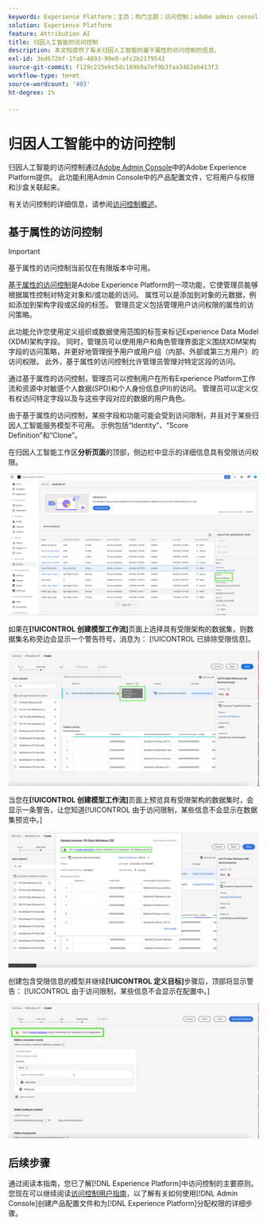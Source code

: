 ```yaml
---
keywords: Experience Platform；主页；热门主题；访问控制；adobe admin console
solution: Experience Platform
feature: Attribution AI
title: 归因人工智能的访问控制
description: 本文档提供了有关归因人工智能的基于属性的访问控制的信息。
exl-id: 3ed672bf-1fa6-4893-99e0-afc2b2179543
source-git-commit: f129c215ebc5dc169b9a7ef9b3faa3463ab413f3
workflow-type: tm+mt
source-wordcount: '493'
ht-degree: 1%

---
```


# 归因人工智能中的访问控制

归因人工智能的访问控制通过[Adobe Admin Console](https://adminconsole.adobe.com/)中的Adobe Experience Platform提供。 此功能利用Admin Console中的产品配置文件，它将用户与权限和沙盒关联起来。

有关访问控制的详细信息，请参阅[访问控制概述](../../../access-control/home.md)。

## 基于属性的访问控制

>[!IMPORTANT]
>
>基于属性的访问控制当前仅在有限版本中可用。

[基于属性的访问控制](../../../access-control/abac/overview.md)是Adobe Experience Platform的一项功能，它使管理员能够根据属性控制对特定对象和/或功能的访问。 属性可以是添加到对象的元数据，例如添加到架构字段或区段的标签。 管理员定义包括管理用户访问权限的属性的访问策略。

此功能允许您使用定义组织或数据使用范围的标签来标记Experience Data Model (XDM)架构字段。 同时，管理员可以使用用户和角色管理界面定义围绕XDM架构字段的访问策略，并更好地管理授予用户或用户组（内部、外部或第三方用户）的访问权限。 此外，基于属性的访问控制允许管理员管理对特定区段的访问。

通过基于属性的访问控制，管理员可以控制用户在所有Experience Platform工作流和资源中对敏感个人数据(SPD)和个人身份信息(PII)的访问。 管理员可以定义仅有权访问特定字段以及与这些字段对应的数据的用户角色。

由于基于属性的访问控制，某些字段和功能可能会受到访问限制，并且对于某些归因人工智能服务模型不可用。 示例包括“Identity”、“Score Definition”和“Clone”。

在归因人工智能工作区&#x200B;**分析页面**&#x200B;的顶部，侧边栏中显示的详细信息具有受限访问权限。

![突出显示限制架构字段的归因人工智能工作区。](../images/user-guide/access-restricted.png)

如果在&#x200B;**[!UICONTROL 创建模型工作流]**&#x200B;页面上选择具有受限架构的数据集，则数据集名称旁边会显示一个警告符号，消息为： [!UICONTROL 已排除受限信息]。

![突出显示受限数据集字段的归因人工智能工作区。](../images/user-guide/restricted-info-excluded.png)

当您在&#x200B;**[!UICONTROL 创建模型工作流]**&#x200B;页面上预览具有受限架构的数据集时，会显示一条警告，让您知道[!UICONTROL 由于访问限制，某些信息不会显示在数据集预览中。]

![包含受限制预览的架构字段结果的Attribution AI工作区突出显示。](../images/user-guide/restricted-dataset-preview.png)

创建包含受限信息的模型并继续&#x200B;**[!UICONTROL 定义目标]**&#x200B;步骤后，顶部将显示警告： [!UICONTROL 由于访问限制，某些信息不会显示在配置中。]

![模型结果的受限字段突出显示的归因人工智能工作区。](../images/user-guide/information-not-displayed-save-and-exit.png)

## 后续步骤

通过阅读本指南，您已了解[!DNL Experience Platform]中访问控制的主要原则。 您现在可以继续阅读[访问控制用户指南](../overview.md)，以了解有关如何使用[!DNL Admin Console]创建产品配置文件和为[!DNL Experience Platform]分配权限的详细步骤。
